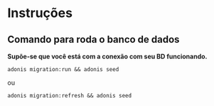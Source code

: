 # Instruções

## Comando para roda o banco de dados

**Supõe-se que você está com a conexão com seu BD funcionando.**

```shelscript
adonis migration:run && adonis seed
```

ou

```shelscript
adonis migration:refresh && adonis seed
```

